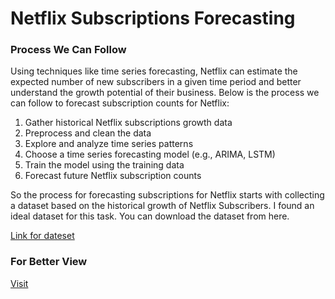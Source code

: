 # Netflix Subscriptions Forecasting

### Process We Can Follow

Using techniques like time series forecasting, Netflix can estimate the expected number of new subscribers in a given time period and better understand the growth potential of their business. Below is the process we can follow to forecast subscription counts for Netflix:

1. Gather historical Netflix subscriptions growth data
2. Preprocess and clean the data
3. Explore and analyze time series patterns
4. Choose a time series forecasting model (e.g., ARIMA, LSTM)
5. Train the model using the training data
6. Forecast future Netflix subscription counts

So the process for forecasting subscriptions for Netflix starts with collecting a dataset based on the historical growth of Netflix Subscribers. I found an ideal dataset for this task. You can download the dataset from here.

[Link for dateset](https://statso.io/forecasting-subscriptions-case-study/)

### For Better View
[Visit](https://nbviewer.org/github/onkar-kota/Netflix-Subscription-Forcasting/blob/master/3.%20Netflix%20Subscriptions%20Forecasting.ipynb)
